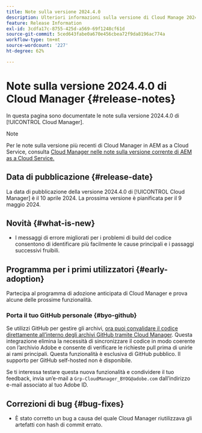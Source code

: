 ```yaml
---
title: Note sulla versione 2024.4.0
description: Ulteriori informazioni sulla versione di Cloud Manage 2024.4.0.
feature: Release Information
exl-id: 3cdfa17c-8755-425d-a569-69f1248cf61d
source-git-commit: 5ced643fabe0a670e456cbea72f9da8196ac774a
workflow-type: tm+mt
source-wordcount: '227'
ht-degree: 62%

---
```


# Note sulla versione 2024.4.0 di Cloud Manager {#release-notes}

In questa pagina sono documentate le note sulla versione 2024.4.0 di [!UICONTROL Cloud Manager].

>[!NOTE]
>
>Per le note sulla versione più recenti di Cloud Manager in AEM as a Cloud Service, consulta [Cloud Manager nelle note sulla versione corrente di AEM as a Cloud Service.](https://experienceleague.adobe.com/it/docs/experience-manager-cloud-service/content/release-notes/cloud-manager/current)

## Data di pubblicazione {#release-date}

La data di pubblicazione della versione 2024.4.0 di [!UICONTROL Cloud Manager] è il 10 aprile 2024. La prossima versione è pianificata per il 9 maggio 2024.

## Novità {#what-is-new}

* I messaggi di errore migliorati per i problemi di build del codice consentono di identificare più facilmente le cause principali e i passaggi successivi fruibili.

## Programma per i primi utilizzatori {#early-adoption}

Partecipa al programma di adozione anticipata di Cloud Manager e prova alcune delle prossime funzionalità.

### Porta il tuo GitHub personale {#byo-github}

Se utilizzi GitHub per gestire gli archivi, [ora puoi convalidare il codice direttamente all’interno degli archivi GitHub tramite Cloud Manager](/help/managing-code/private-repositories.md). Questa integrazione elimina la necessità di sincronizzare il codice in modo coerente con l’archivio Adobe e consente di verificare le richieste pull prima di unirle ai rami principali. Questa funzionalità è esclusiva di GitHub pubblico. Il supporto per GitHub self-hosted non è disponibile.

Se ti interessa testare questa nuova funzionalità e condividere il tuo feedback, invia un’e-mail a `Grp-CloudManager_BYOG@adobe.com` dall’indirizzo e-mail associato al tuo Adobe ID.

## Correzioni di bug {#bug-fixes}

* È stato corretto un bug a causa del quale Cloud Manager riutilizzava gli artefatti con hash di commit errato.
